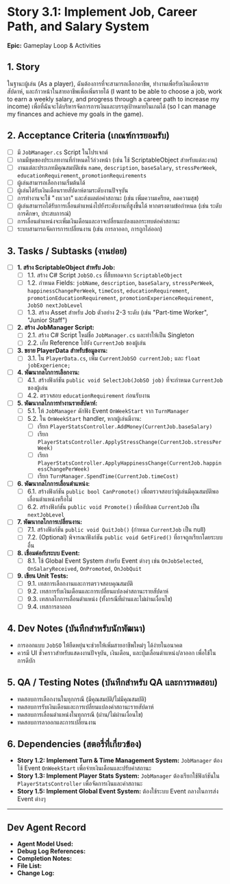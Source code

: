 # Story 3.1: Implement Job, Career Path, and Salary System

**Epic:** Gameplay Loop & Activities

## 1. Story
ในฐานะผู้เล่น (As a player), ฉันต้องการที่จะสามารถเลือกอาชีพ, ทำงานเพื่อรับเงินเดือนรายสัปดาห์, และก้าวหน้าในสายอาชีพเพื่อเพิ่มรายได้ (I want to be able to choose a job, work to earn a weekly salary, and progress through a career path to increase my income) เพื่อที่ฉันจะได้บริหารจัดการการเงินและบรรลุเป้าหมายในเกมได้ (so I can manage my finances and achieve my goals in the game).

## 2. Acceptance Criteria (เกณฑ์การยอมรับ)
- [ ] มี `JobManager.cs` Script ในโปรเจกต์
- [ ] เกมมีชุดของประเภทงานที่กำหนดไว้ล่วงหน้า (เช่น ใช้ ScriptableObject สำหรับแต่ละงาน)
- [ ] งานแต่ละประเภทมีคุณสมบัติเช่น `name`, `description`, `baseSalary`, `stressPerWeek`, `educationRequirement`, `promotionRequirements`
- [ ] ผู้เล่นสามารถเลือกงานเริ่มต้นได้
- [ ] ผู้เล่นได้รับเงินเดือนรายสัปดาห์ตามระดับงานปัจจุบัน
- [ ] การทำงานจะใช้ "งบเวลา" และส่งผลต่อค่าสถานะ (เช่น เพิ่มความเครียด, ลดความสุข)
- [ ] ผู้เล่นสามารถได้รับการเลื่อนตำแหน่งไปยังระดับงานที่สูงขึ้นได้ หากตรงตามข้อกำหนด (เช่น ระดับการศึกษา, ประสบการณ์)
- [ ] การเลื่อนตำแหน่งจะเพิ่มเงินเดือนและอาจเปลี่ยนแปลงผลกระทบต่อค่าสถานะ
- [ ] ระบบสามารถจัดการการเปลี่ยนงาน (เช่น การลาออก, การถูกไล่ออก)

## 3. Tasks / Subtasks (งานย่อย)
- [ ] **1. สร้าง ScriptableObject สำหรับ Job:**
  - [ ] 1.1. สร้าง C# Script `JobSO.cs` ที่สืบทอดจาก `ScriptableObject`
  - [ ] 1.2. กำหนด Fields: `jobName`, `description`, `baseSalary`, `stressPerWeek`, `happinessChangePerWeek`, `timeCost`, `educationRequirement`, `promotionEducationRequirement`, `promotionExperienceRequirement`, `JobSO nextJobLevel`
  - [ ] 1.3. สร้าง Asset สำหรับ Job ตัวอย่าง 2-3 ระดับ (เช่น "Part-time Worker", "Junior Staff")

- [ ] **2. สร้าง JobManager Script:**
  - [ ] 2.1. สร้าง C# Script ใหม่ชื่อ `JobManager.cs` และทำให้เป็น Singleton
  - [ ] 2.2. เก็บ Reference ไปยัง `CurrentJob` ของผู้เล่น

- [ ] **3. ขยาย PlayerData สำหรับข้อมูลงาน:**
  - [ ] 3.1. ใน `PlayerData.cs`, เพิ่ม `CurrentJobSO currentJob;` และ `float jobExperience;`

- [ ] **4. พัฒนากลไกการเลือกงาน:**
  - [ ] 4.1. สร้างฟังก์ชัน `public void SelectJob(JobSO job)` ที่จะกำหนด `CurrentJob` ของผู้เล่น
  - [ ] 4.2. ตรวจสอบ `educationRequirement` ก่อนรับงาน

- [ ] **5. พัฒนากลไกการทำงานรายสัปดาห์:**
  - [ ] 5.1. ให้ `JobManager` ดักฟัง Event `OnWeekStart` จาก `TurnManager`
  - [ ] 5.2. ใน `OnWeekStart` handler, หากผู้เล่นมีงาน:
    - [ ] เรียก `PlayerStatsController.AddMoney(CurrentJob.baseSalary)`
    - [ ] เรียก `PlayerStatsController.ApplyStressChange(CurrentJob.stressPerWeek)`
    - [ ] เรียก `PlayerStatsController.ApplyHappinessChange(CurrentJob.happinessChangePerWeek)`
    - [ ] เรียก `TurnManager.SpendTime(CurrentJob.timeCost)`

- [ ] **6. พัฒนากลไกการเลื่อนตำแหน่ง:**
  - [ ] 6.1. สร้างฟังก์ชัน `public bool CanPromote()` เพื่อตรวจสอบว่าผู้เล่นมีคุณสมบัติพอเลื่อนตำแหน่งหรือไม่
  - [ ] 6.2. สร้างฟังก์ชัน `public void Promote()` เพื่ออัปเดต `CurrentJob` เป็น `nextJobLevel`

- [ ] **7. พัฒนากลไกการเปลี่ยนงาน:**
  - [ ] 7.1. สร้างฟังก์ชัน `public void QuitJob()` (กำหนด `CurrentJob` เป็น null)
  - [ ] 7.2. (Optional) พิจารณาฟังก์ชัน `public void GetFired()` ที่อาจถูกเรียกโดยระบบอื่น

- [ ] **8. เชื่อมต่อกับระบบ Event:**
  - [ ] 8.1. ใช้ Global Event System สำหรับ Event ต่างๆ เช่น `OnJobSelected`, `OnSalaryReceived`, `OnPromoted`, `OnJobQuit`

- [ ] **9. เขียน Unit Tests:**
  - [ ] 9.1. เทสการเลือกงานและการตรวจสอบคุณสมบัติ
  - [ ] 9.2. เทสการรับเงินเดือนและการเปลี่ยนแปลงค่าสถานะรายสัปดาห์
  - [ ] 9.3. เทสกลไกการเลื่อนตำแหน่ง (ทั้งกรณีที่ผ่านและไม่ผ่านเงื่อนไข)
  - [ ] 9.4. เทสการลาออก

## 4. Dev Notes (บันทึกสำหรับนักพัฒนา)
- การออกแบบ `JobSO` ให้ยืดหยุ่นจะช่วยให้เพิ่มสายอาชีพใหม่ๆ ได้ง่ายในอนาคต
- ควรมี UI ชั่วคราวสำหรับแสดงงานปัจจุบัน, เงินเดือน, และปุ่มเลื่อนตำแหน่ง/ลาออก เพื่อใช้ในการดีบัก

## 5. QA / Testing Notes (บันทึกสำหรับ QA และการทดสอบ)
- ทดสอบการเลือกงานในทุกกรณี (มีคุณสมบัติ/ไม่มีคุณสมบัติ)
- ทดสอบการรับเงินเดือนและการเปลี่ยนแปลงค่าสถานะรายสัปดาห์
- ทดสอบการเลื่อนตำแหน่งในทุกกรณี (ผ่าน/ไม่ผ่านเงื่อนไข)
- ทดสอบการลาออกและการเปลี่ยนงาน

## 6. Dependencies (สตอรี่ที่เกี่ยวข้อง)
- **Story 1.2: Implement Turn & Time Management System:** `JobManager` ต้องใช้ Event `OnWeekStart` เพื่อจ่ายเงินเดือนและปรับค่าสถานะ
- **Story 1.3: Implement Player Stats System:** `JobManager` ต้องเรียกใช้ฟังก์ชันใน `PlayerStatsController` เพื่อจัดการเงินและค่าสถานะ
- **Story 1.5: Implement Global Event System:** ต้องใช้ระบบ Event กลางในการส่ง Event ต่างๆ

---
## Dev Agent Record
- **Agent Model Used:**
- **Debug Log References:**
- **Completion Notes:**
- **File List:**
- **Change Log:**
